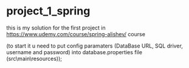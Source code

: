 # project_1_spring
this is my solution for the first project in https://www.udemy.com/course/spring-alishev/ course

(to start it u need to put config paramaters (DataBase URL, SQL driver, username and password) into database.properties file (src\main\resources));
